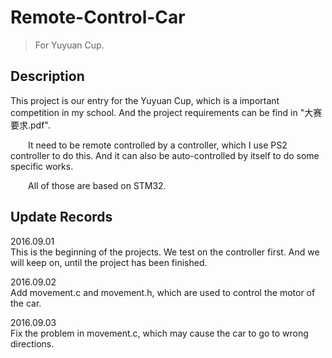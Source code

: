 Remote-Control-Car
===
>For Yuyuan Cup.

## Description

This project is our entry for the Yuyuan Cup, which is a important competition in my school. And the project requirements can be find in "大赛要求.pdf".   

&emsp;&emsp;It need to be remote controlled by a controller, which I use PS2 controller to do this. And it can also be auto-controlled by itself to do some specific works.

&emsp;&emsp;All of those are based on STM32.  

## Update Records

2016.09.01  
This is the beginning of the projects. We test on the controller first. And we will keep on, until the project has been finished.   

2016.09.02  
Add movement.c and movement.h, which are used to control the motor of the car.  

2016.09.03  
Fix the problem in movement.c, which may cause the car to go to wrong directions.
